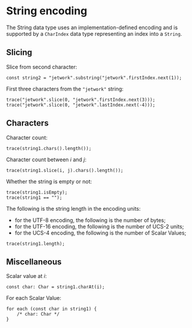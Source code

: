 # String encoding

The String data type uses an implementation-defined encoding and is supported by a `CharIndex` data type representing an index into a `String`.

## Slicing

Slice from second character:

```
const string2 = "jetwork".substring("jetwork".firstIndex.next(1));
```

First three characters from the `"jetwork"` string:

```
trace("jetwork".slice(0, "jetwork".firstIndex.next(3)));
trace("jetwork".slice(0, "jetwork".lastIndex.next(-4)));
```

## Characters

Character count:

```
trace(string1.chars().length());
```

Character count between *i* and *j*:

```
trace(string1.slice(i, j).chars().length());
```

Whether the string is empty or not:

```
trace(string1.isEmpty);
trace(string1 == "");
```

The following is the string length in the encoding units:

- for the UTF-8 encoding, the following is the number of bytes;
- for the UTF-16 encoding, the following is the number of UCS-2 units;
- for the UCS-4 encoding, the following is the number of Scalar Values;

```
trace(string1.length);
```

## Miscellaneous

Scalar value at *i*:

```
const char: Char = string1.charAt(i);
```

For each Scalar Value:

```
for each (const char in string1) {
    /* char: Char */
}
```